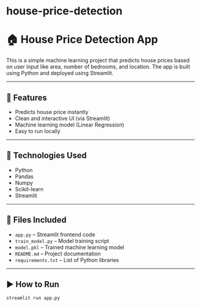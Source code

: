 # house-price-detection
# 🏠 House Price Detection App

This is a simple machine learning project that predicts house prices based on user input like area, number of bedrooms, and location. The app is built using Python and deployed using Streamlit.

---

## 🚀 Features

- Predicts house price instantly
- Clean and interactive UI (via Streamlit)
- Machine learning model (Linear Regression)
- Easy to run locally

---

## 🧠 Technologies Used

- Python
- Pandas
- Numpy
- Scikit-learn
- Streamlit

---

## 📁 Files Included

- `app.py` – Streamlit frontend code
- `train_model.py` – Model training script
- `model.pkl` – Trained machine learning model
- `README.md` – Project documentation
- `requirements.txt` – List of Python libraries

---

## ▶️ How to Run


   ```bash
   streamlit run app.py
